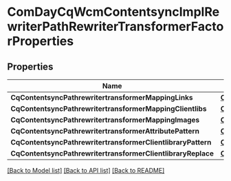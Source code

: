 # ComDayCqWcmContentsyncImplRewriterPathRewriterTransformerFactorProperties

## Properties
Name | Type | Description | Notes
------------ | ------------- | ------------- | -------------
**CqContentsyncPathrewritertransformerMappingLinks** | [**ConfigNodePropertyArray**](configNodePropertyArray.md) |  | [optional] 
**CqContentsyncPathrewritertransformerMappingClientlibs** | [**ConfigNodePropertyArray**](configNodePropertyArray.md) |  | [optional] 
**CqContentsyncPathrewritertransformerMappingImages** | [**ConfigNodePropertyArray**](configNodePropertyArray.md) |  | [optional] 
**CqContentsyncPathrewritertransformerAttributePattern** | [**ConfigNodePropertyString**](configNodePropertyString.md) |  | [optional] 
**CqContentsyncPathrewritertransformerClientlibraryPattern** | [**ConfigNodePropertyString**](configNodePropertyString.md) |  | [optional] 
**CqContentsyncPathrewritertransformerClientlibraryReplace** | [**ConfigNodePropertyString**](configNodePropertyString.md) |  | [optional] 

[[Back to Model list]](../README.md#documentation-for-models) [[Back to API list]](../README.md#documentation-for-api-endpoints) [[Back to README]](../README.md)


